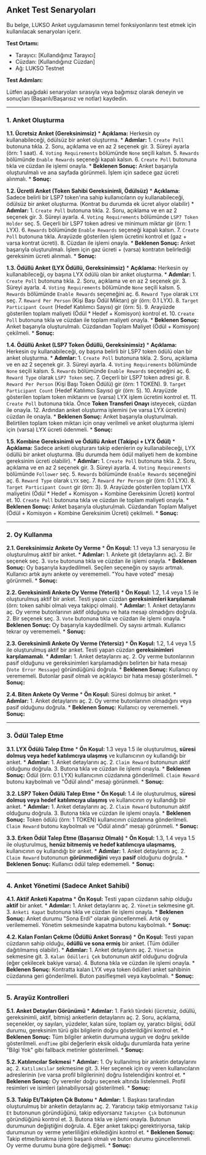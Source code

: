## Anket Test Senaryoları

Bu belge, LUKSO Anket uygulamasının temel fonksiyonlarını test etmek için kullanılacak senaryoları içerir.

**Test Ortamı:**
*   Tarayıcı: [Kullandığınız Tarayıcı]
*   Cüzdan: [Kullandığınız Cüzdan]
*   Ağ: LUKSO Testnet

**Test Adımları:**

Lütfen aşağıdaki senaryoları sırasıyla veya bağımsız olarak deneyin ve sonuçları (Başarılı/Başarısız ve notlar) kaydedin.

---

### 1. Anket Oluşturma

**1.1. Ücretsiz Anket (Gereksinimsiz)**
    *   **Açıklama:** Herkesin oy kullanabileceği, ödülsüz bir anket oluşturma.
    *   **Adımlar:**
        1.  `Create Poll` butonuna tıkla.
        2.  Soru, açıklama ve en az 2 seçenek gir.
        3.  Süreyi ayarla (örn: 1 saat).
        4.  `Voting Requirements` bölümünde `None` seçili kalsın.
        5.  `Rewards` bölümünde `Enable Rewards` seçeneği kapalı kalsın.
        6.  `Create Poll` butonuna tıkla ve cüzdan ile işlemi onayla.
    *   **Beklenen Sonuç:** Anket başarıyla oluşturulmalı ve ana sayfada görünmeli. İşlem için sadece gaz ücreti alınmalı.
    *   **Sonuç:**

**1.2. Ücretli Anket (Token Sahibi Gereksinimli, Ödülsüz)**
    *   **Açıklama:** Sadece belirli bir LSP7 token'ına sahip kullanıcıların oy kullanabileceği, ödülsüz bir anket oluşturma. (Kontrat bu durumda ek ücret alıyor olabilir)
    *   **Adımlar:**
        1.  `Create Poll` butonuna tıkla.
        2.  Soru, açıklama ve en az 2 seçenek gir.
        3.  Süreyi ayarla.
        4.  `Voting Requirements` bölümünde `LSP7 Token Holder` seç.
        5.  Geçerli bir LSP7 token adresi ve minimum miktar gir (örn: 1 LYX).
        6.  `Rewards` bölümünde `Enable Rewards` seçeneği kapalı kalsın.
        7.  `Create Poll` butonuna tıkla. Arayüzde gösterilen işlem ücretini kontrol et (gaz + varsa kontrat ücreti).
        8.  Cüzdan ile işlemi onayla.
    *   **Beklenen Sonuç:** Anket başarıyla oluşturulmalı. İşlem için gaz ücreti + (varsa) kontratın belirlediği gereksinim ücreti alınmalı.
    *   **Sonuç:**

**1.3. Ödüllü Anket (LYX Ödüllü, Gereksinimsiz)**
    *   **Açıklama:** Herkesin oy kullanabileceği, oy başına LYX ödülü olan bir anket oluşturma.
    *   **Adımlar:**
        1.  `Create Poll` butonuna tıkla.
        2.  Soru, açıklama ve en az 2 seçenek gir.
        3.  Süreyi ayarla.
        4.  `Voting Requirements` bölümünde `None` seçili kalsın.
        5.  `Rewards` bölümünde `Enable Rewards` seçeneğini aç.
        6.  `Reward Type` olarak `LYX` seç.
        7.  `Reward Per Person` (Kişi Başı Ödül Miktarı) gir (örn: 0.1 LYX).
        8.  `Target Participant Count` (Hedef Katılımcı Sayısı) gir (örn: 5).
        9.  Arayüzde gösterilen toplam maliyeti (Ödül * Hedef + Komisyon) kontrol et.
        10. `Create Poll` butonuna tıkla ve cüzdan ile toplam maliyeti onayla.
    *   **Beklenen Sonuç:** Anket başarıyla oluşturulmalı. Cüzdandan Toplam Maliyet (Ödül + Komisyon) çekilmeli.
    *   **Sonuç:**

**1.4. Ödüllü Anket (LSP7 Token Ödüllü, Gereksinimsiz)**
    *   **Açıklama:** Herkesin oy kullanabileceği, oy başına belirli bir LSP7 token ödülü olan bir anket oluşturma.
    *   **Adımlar:**
        1.  `Create Poll` butonuna tıkla.
        2.  Soru, açıklama ve en az 2 seçenek gir.
        3.  Süreyi ayarla.
        4.  `Voting Requirements` bölümünde `None` seçili kalsın.
        5.  `Rewards` bölümünde `Enable Rewards` seçeneğini aç.
        6.  `Reward Type` olarak `LSP7 Token` seç.
        7.  Geçerli bir LSP7 token adresi gir.
        8.  `Reward Per Person` (Kişi Başı Token Ödülü) gir (örn: 1 TOKEN).
        9.  `Target Participant Count` (Hedef Katılımcı Sayısı) gir (örn: 5).
        10. Arayüzde gösterilen toplam token miktarını ve (varsa) LYX işlem ücretini kontrol et.
        11. `Create Poll` butonuna tıkla. Önce **Token Transferi Onayı** isteyecek, cüzdan ile onayla.
        12. Ardından anket oluşturma işlemini (ve varsa LYX ücretini) cüzdan ile onayla.
    *   **Beklenen Sonuç:** Anket başarıyla oluşturulmalı. Belirtilen toplam token miktarı için onay verilmeli ve anket oluşturma işlemi için (varsa) LYX ücreti ödenmeli.
    *   **Sonuç:**

**1.5. Kombine Gereksinimli ve Ödüllü Anket (Takipçi + LYX Ödül)**
    *   **Açıklama:** Sadece anketi oluşturanı takip edenlerin oy kullanabileceği, LYX ödüllü bir anket oluşturma. (Bu durumda hem ödül maliyeti hem de kombine gereksinim ücreti olabilir).
    *   **Adımlar:**
        1.  `Create Poll` butonuna tıkla.
        2.  Soru, açıklama ve en az 2 seçenek gir.
        3.  Süreyi ayarla.
        4.  `Voting Requirements` bölümünde `Follower` seç.
        5.  `Rewards` bölümünde `Enable Rewards` seçeneğini aç.
        6.  `Reward Type` olarak `LYX` seç.
        7.  `Reward Per Person` gir (örn: 0.1 LYX).
        8.  `Target Participant Count` gir (örn: 3).
        9.  Arayüzde gösterilen toplam LYX maliyetini (Ödül * Hedef + Komisyon + Kombine Gereksinim Ücreti) kontrol et.
        10. `Create Poll` butonuna tıkla ve cüzdan ile toplam maliyeti onayla.
    *   **Beklenen Sonuç:** Anket başarıyla oluşturulmalı. Cüzdandan Toplam Maliyet (Ödül + Komisyon + Kombine Gereksinim Ücreti) çekilmeli.
    *   **Sonuç:**

---

### 2. Oy Kullanma

**2.1. Gereksinimsiz Ankete Oy Verme**
    *   **Ön Koşul:** 1.1 veya 1.3 senaryosu ile oluşturulmuş aktif bir anket.
    *   **Adımlar:**
        1.  Ankete git (detaylarını aç).
        2.  Bir seçenek seç.
        3.  `Vote` butonuna tıkla ve cüzdan ile işlemi onayla.
    *   **Beklenen Sonuç:** Oy başarıyla kaydedilmeli. Seçilen seçeneğin oy sayısı artmalı. Kullanıcı artık aynı ankete oy verememeli. "You have voted" mesajı görünmeli.
    *   **Sonuç:**

**2.2. Gereksinimli Ankete Oy Verme (Yeterli)**
    *   **Ön Koşul:** 1.2, 1.4 veya 1.5 ile oluşturulmuş aktif bir anket. Testi yapan cüzdan **gereksinimleri karşılamalı** (örn: token sahibi olmalı veya takipçi olmalı).
    *   **Adımlar:**
        1.  Anket detaylarını aç. Oy verme butonlarının aktif olduğunu ve hata mesajı olmadığını doğrula.
        2.  Bir seçenek seç.
        3.  `Vote` butonuna tıkla ve cüzdan ile işlemi onayla.
    *   **Beklenen Sonuç:** Oy başarıyla kaydedilmeli. Oy sayısı artmalı. Kullanıcı tekrar oy verememeli.
    *   **Sonuç:**

**2.3. Gereksinimli Ankete Oy Verme (Yetersiz)**
    *   **Ön Koşul:** 1.2, 1.4 veya 1.5 ile oluşturulmuş aktif bir anket. Testi yapan cüzdan **gereksinimleri karşılamamalı**.
    *   **Adımlar:**
        1.  Anket detaylarını aç.
        2.  Oy verme butonlarının pasif olduğunu ve gereksinimleri karşılamadığını belirten bir hata mesajı (`Vote Error Message`) göründüğünü doğrula.
    *   **Beklenen Sonuç:** Kullanıcı oy verememeli. Butonlar pasif olmalı ve açıklayıcı bir hata mesajı gösterilmeli.
    *   **Sonuç:**

**2.4. Biten Ankete Oy Verme**
    *   **Ön Koşul:** Süresi dolmuş bir anket.
    *   **Adımlar:**
        1.  Anket detaylarını aç.
        2.  Oy verme butonlarının olmadığını veya pasif olduğunu doğrula.
    *   **Beklenen Sonuç:** Kullanıcı oy verememeli.
    *   **Sonuç:**

---

### 3. Ödül Talep Etme

**3.1. LYX Ödülü Talep Etme**
    *   **Ön Koşul:** 1.3 veya 1.5 ile oluşturulmuş, **süresi dolmuş veya hedef katılımcıya ulaşmış** ve kullanıcının oy kullandığı bir anket.
    *   **Adımlar:**
        1.  Anket detaylarını aç.
        2.  `Claim Reward` butonunun aktif olduğunu doğrula.
        3.  Butona tıkla ve cüzdan ile işlemi onayla.
    *   **Beklenen Sonuç:** Ödül (örn: 0.1 LYX) kullanıcının cüzdanına gönderilmeli. `Claim Reward` butonu kaybolmalı ve "Ödül alındı" mesajı görünmeli.
    *   **Sonuç:**

**3.2. LSP7 Token Ödülü Talep Etme**
    *   **Ön Koşul:** 1.4 ile oluşturulmuş, **süresi dolmuş veya hedef katılımcıya ulaşmış** ve kullanıcının oy kullandığı bir anket.
    *   **Adımlar:**
        1.  Anket detaylarını aç.
        2.  `Claim Reward` butonunun aktif olduğunu doğrula.
        3.  Butona tıkla ve cüzdan ile işlemi onayla.
    *   **Beklenen Sonuç:** Token ödülü (örn: 1 TOKEN) kullanıcının cüzdanına gönderilmeli. `Claim Reward` butonu kaybolmalı ve "Ödül alındı" mesajı görünmeli.
    *   **Sonuç:**

**3.3. Erken Ödül Talep Etme (Başarısız Olmalı)**
    *   **Ön Koşul:** 1.3, 1.4 veya 1.5 ile oluşturulmuş, **henüz bitmemiş ve hedef katılımcıya ulaşmamış**, kullanıcının oy kullandığı bir anket.
    *   **Adımlar:**
        1.  Anket detaylarını aç.
        2.  `Claim Reward` butonunun **görünmediğini** veya **pasif** olduğunu doğrula.
    *   **Beklenen Sonuç:** Kullanıcı ödül talep edememeli.
    *   **Sonuç:**

---

### 4. Anket Yönetimi (Sadece Anket Sahibi)

**4.1. Aktif Anketi Kapatma**
    *   **Ön Koşul:** Testi yapan cüzdanın sahip olduğu **aktif** bir anket.
    *   **Adımlar:**
        1.  Anket detaylarını aç.
        2.  `Yönetim` sekmesine git.
        3.  `Anketi Kapat` butonuna tıkla ve cüzdan ile işlemi onayla.
    *   **Beklenen Sonuç:** Anket durumu "Sona Erdi" olarak güncellenmeli. Artık oy verilememeli. Yönetim sekmesinde kapatma butonu kaybolmalı.
    *   **Sonuç:**

**4.2. Kalan Fonları Çekme (Ödüllü Anket Sonrası)**
    *   **Ön Koşul:** Testi yapan cüzdanın sahip olduğu, **ödüllü ve sona ermiş** bir anket. (Tüm ödüller dağıtılmamış olabilir).
    *   **Adımlar:**
        1.  Anket detaylarını aç.
        2.  `Yönetim` sekmesine git.
        3.  `Kalan Ödülleri Çek` butonunun aktif olduğunu doğrula (eğer çekilecek bakiye varsa).
        4.  Butona tıkla ve cüzdan ile işlemi onayla.
    *   **Beklenen Sonuç:** Kontratta kalan LYX veya token ödülleri anket sahibinin cüzdanına geri gönderilmeli. Buton pasifleşmeli veya kaybolmalı.
    *   **Sonuç:**

---

### 5. Arayüz Kontrolleri

**5.1. Anket Detayları Görünümü**
    *   **Adımlar:**
        1.  Farklı türdeki (ücretsiz, ödüllü, gereksinimli, aktif, bitmiş) anketlerin detaylarını aç.
        2.  Soru, açıklama, seçenekler, oy sayıları, yüzdeler, kalan süre, toplam oy, yaratıcı bilgisi, ödül durumu, gereksinim türü gibi bilgilerin doğru gösterildiğini kontrol et.
    *   **Beklenen Sonuç:** Tüm bilgiler anketin durumuna uygun ve doğru şekilde gösterilmeli. `endTime` gibi değerlerin eksik olduğu durumlarda hata yerine "Bilgi Yok" gibi fallback metinler gösterilmeli.
    *   **Sonuç:**

**5.2. Katılımcılar Sekmesi**
    *   **Adımlar:**
        1.  Oy kullanılmış bir anketin detaylarını aç.
        2.  `Katılımcılar` sekmesine git.
        3.  Her seçenek için oy veren kullanıcıların adreslerinin (ve varsa profil bilgilerinin) doğru listelendiğini kontrol et.
    *   **Beklenen Sonuç:** Oy verenler doğru seçenek altında listelenmeli. Profil resimleri ve isimleri (alınabiliyorsa) gösterilmeli.
    *   **Sonuç:**

**5.3. Takip Et/Takipten Çık Butonu**
    *   **Adımlar:**
        1.  Başkası tarafından oluşturulmuş bir anketin detaylarını aç.
        2.  Yaratıcıyı takip etmiyorsanız `Takip Et` butonunun göründüğünü, takip ediyorsanız `Takipten Çık` butonunun göründüğünü kontrol et.
        3.  Butona tıkla ve işlemi onayla. Butonun durumunun değiştiğini doğrula.
        4.  Eğer anket takipçi gerektiriyorsa, takip durumunun oy verme yeterliliğini etkilediğini kontrol et.
    *   **Beklenen Sonuç:** Takip etme/bırakma işlemi başarılı olmalı ve buton durumu güncellenmeli. Oy verme durumu buna göre değişmeli.
    *   **Sonuç:** 